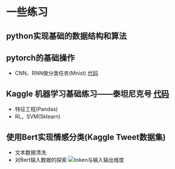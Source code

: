 # 一些练习
## python实现基础的数据结构和算法
## pytorch的基础操作
+ CNN、RNN做分类任务(Mnist)  [代码](pytorch的基础练习/pytorch-10CNN.py)
## Kaggle 机器学习基础练习——泰坦尼克号  [代码](机器学习—泰坦尼克号/tatannic.ipynb)
+ 特征工程(Pandas)
+ RL，SVM(Sklearn)
## 使用Bert实现情感分类(Kaggle Tweet数据集)
+ 文本数据清洗
+ 对Bert输入数据的探索
![token与输入输出维度](https://github.com/wuzhixin1010/Practice/blob/master/%E5%9B%BE%E7%89%87/1.png)
